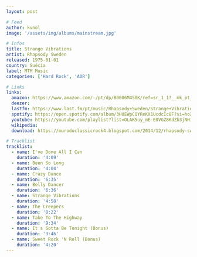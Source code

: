 ```yaml
---
layout: post

# Feed
author: kvnol
image: '/assets/img/albums/mainstream.jpg'

# Infos
title: Strange Vibrations
artist: Rhapsody Sweden
released: 1975-01-01
country: Suécia
label: MTM Music
categories: ['Hard Rock', 'AOR']

# Links
links:
  amazon: https://www.amazon.com/-/pt/dp/B0006M4S0K/ref=sr_1_1?__mk_pt_BR=%C3%85M%C3%85%C5%BD%C3%95%C3%91&dchild=1&keywords=rhapsody+Strange+Vibrations&qid=1616997055&sr=8-1
  deezer:
  lastfm: https://www.last.fm/pt/music/Rhapsody+Sweden/Strange+Vibrations
  spotify: https://open.spotify.com/album/3HUEWpCQYReKX1UcdcIc8F?si=hoZHjgp5SYmkY5t4gqmwfQ
  youtube: https://youtube.com/playlist?list=OLAK5uy_mE-E0VGZ8KdZb3jNHidaxTOEApVdex8-U
  wikipedia:
  download: https://murodoclassicrock4.blogspot.com/2014/12/rhapsody-sweden-strange-vibrations-1978.html

# Tracklist
tracklist:
  - name: I've Done All I Can
    duration: '4:09'
  - name: Been So Long
    duration: '4:04'
  - name: Crazy Dance
    duration: '6:35'
  - name: Belly Dancer
    duration: '6:36'
  - name: Strange Vibrations
    duration: '4:58'
  - name: The Creepers
    duration: '8:22'
  - name: Take To The Highway
    duration: '9:34'
  - name: It's Gotta Be Tonight (Bonus)
    duration: '3:46'
  - name: Sweet Rock 'N Roll (Bonus)
    duration: '4:20'
---
```

